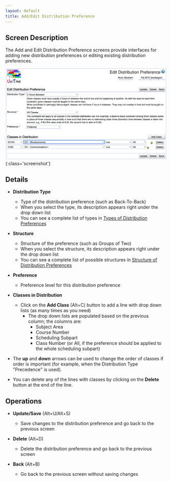 ```yaml
---
layout: default
title: Add/Edit Distribution Preference
---
```



## Screen Description

The Add and Edit Distribution Preference screens provide interfaces for adding new distribution preferences or editing existing distribution preferences.

![Edit Distribution Preference](images/edit-distribution-preference-1.png){:class='screenshot'}

## Details

* **Distribution Type**
	* Type of the distribution preference (such as Back-To-Back)
	* When you select the type, its description appears right under the drop down list
	* You can see a complete list of types in [Types of Distribution Preferences](types-of-distribution-preferences)

* **Structure**
	* Structure of the preference (such as Groups of Two)
	* When you select the structure, its description appears right under the drop down list
	* You can see a complete list of possible structures in [Structure of Distribution Preferences](structure-of-distribution-preferences)

* **Preference**
	* Preference level for this distribution preference

* **Classes in Distribution**
	* Click on the **Add Class** (Alt+C) button to add a line with drop down lists (as many times as you need)
		* The drop down lists are populated based on the previous column; the columns are:
			* Subject Area
			* Course Number
			* Scheduling Subpart
			* Class Number (or All, if the preference should be applied to the whole scheduling subpart)

* The **up** and **down** arrows can be used to change the order of classes if order is important (for example, when the Distribution Type "Precedence" is used).

* You can delete any of the lines with classes by clicking on the **Delete** button at the end of the line.

## Operations

* **Update/Save** (Alt+U/Alt+S)
	* Save changes to the distribution preference and go back to the previous screen

* **Delete** (Alt+D)
	* Delete the distribution preference and go back to the previous screen

* **Back** (Alt+B)
	* Go back to the previous screen without saving changes

